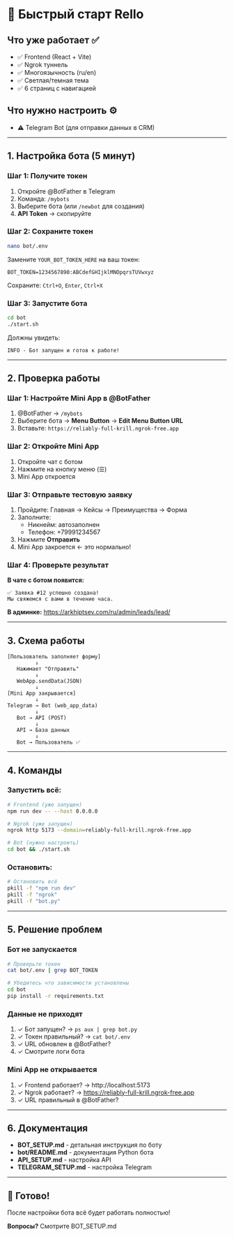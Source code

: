 # 🚀 Быстрый старт Rello

## Что уже работает ✅

- ✅ Frontend (React + Vite)
- ✅ Ngrok туннель
- ✅ Многоязычность (ru/en)
- ✅ Светлая/темная тема
- ✅ 6 страниц с навигацией

## Что нужно настроить ⚙️

- ⚠️ Telegram Bot (для отправки данных в CRM)

---

## 1. Настройка бота (5 минут)

### Шаг 1: Получите токен

1. Откройте @BotFather в Telegram
2. Команда: `/mybots`
3. Выберите бота (или `/newbot` для создания)
4. **API Token** → скопируйте

### Шаг 2: Сохраните токен

```bash
nano bot/.env
```

Замените `YOUR_BOT_TOKEN_HERE` на ваш токен:
```env
BOT_TOKEN=1234567890:ABCdefGHIjklMNOpqrsTUVwxyz
```

Сохраните: `Ctrl+O`, `Enter`, `Ctrl+X`

### Шаг 3: Запустите бота

```bash
cd bot
./start.sh
```

Должны увидеть:
```
INFO - Бот запущен и готов к работе!
```

---

## 2. Проверка работы

### Шаг 1: Настройте Mini App в @BotFather

1. @BotFather → `/mybots`
2. Выберите бота → **Menu Button** → **Edit Menu Button URL**
3. Вставьте: `https://reliably-full-krill.ngrok-free.app`

### Шаг 2: Откройте Mini App

1. Откройте чат с ботом
2. Нажмите на кнопку меню (☰)
3. Mini App откроется

### Шаг 3: Отправьте тестовую заявку

1. Пройдите: Главная → Кейсы → Преимущества → Форма
2. Заполните:
   - Никнейм: автозаполнен
   - Телефон: +79991234567
3. Нажмите **Отправить**
4. Mini App закроется ← это нормально!

### Шаг 4: Проверьте результат

**В чате с ботом появится:**
```
✅ Заявка #12 успешно создана!
Мы свяжемся с вами в течение часа.
```

**В админке:**
https://arkhiptsev.com/ru/admin/leads/lead/

---

## 3. Схема работы

```
[Пользователь заполняет форму]
         ↓
   Нажимает "Отправить"
         ↓
   WebApp.sendData(JSON)
         ↓
[Mini App закрывается]
         ↓
Telegram → Bot (web_app_data)
         ↓
   Bot → API (POST)
         ↓
   API → База данных
         ↓
   Bot → Пользователь ✅
```

---

## 4. Команды

### Запустить всё:

```bash
# Frontend (уже запущен)
npm run dev -- --host 0.0.0.0

# Ngrok (уже запущен)
ngrok http 5173 --domain=reliably-full-krill.ngrok-free.app

# Bot (нужно настроить)
cd bot && ./start.sh
```

### Остановить:

```bash
# Остановить всё
pkill -f "npm run dev"
pkill -f "ngrok"
pkill -f "bot.py"
```

---

## 5. Решение проблем

### Бот не запускается

```bash
# Проверьте токен
cat bot/.env | grep BOT_TOKEN

# Убедитесь что зависимости установлены
cd bot
pip install -r requirements.txt
```

### Данные не приходят

1. ✓ Бот запущен? → `ps aux | grep bot.py`
2. ✓ Токен правильный? → `cat bot/.env`
3. ✓ URL обновлен в @BotFather?
4. ✓ Смотрите логи бота

### Mini App не открывается

1. ✓ Frontend работает? → http://localhost:5173
2. ✓ Ngrok работает? → https://reliably-full-krill.ngrok-free.app
3. ✓ URL правильный в @BotFather?

---

## 6. Документация

- **BOT_SETUP.md** - детальная инструкция по боту
- **bot/README.md** - документация Python бота
- **API_SETUP.md** - настройка API
- **TELEGRAM_SETUP.md** - настройка Telegram

---

## 🎊 Готово!

После настройки бота всё будет работать полностью!

**Вопросы?** Смотрите BOT_SETUP.md
